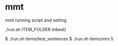 mmt
===

mmt running script and setting

./run.sh ITEM_FOLDER (nbest)

$ ./run.sh items/test_sentences 
$ ./run.sh items/mrs 5
